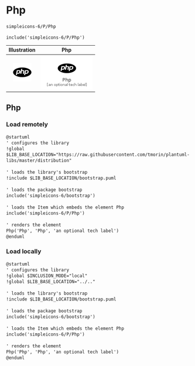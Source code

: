 # Php


```text
simpleicons-6/P/Php
```

```text
include('simpleicons-6/P/Php')
```



| Illustration | Php |
| :---: | :---: |
| ![illustration for Illustration](../../simpleicons-6/P/Php.png) | ![illustration for Php](../../simpleicons-6/P/Php.Local.png) |




## Php

### Load remotely
```plantuml
@startuml
' configures the library
!global $LIB_BASE_LOCATION="https://raw.githubusercontent.com/tmorin/plantuml-libs/master/distribution"

' loads the library's bootstrap
!include $LIB_BASE_LOCATION/bootstrap.puml

' loads the package bootstrap
include('simpleicons-6/bootstrap')

' loads the Item which embeds the element Php
include('simpleicons-6/P/Php')

' renders the element
Php('Php', 'Php', 'an optional tech label')
@enduml
```

### Load locally
```plantuml
@startuml
' configures the library
!global $INCLUSION_MODE="local"
!global $LIB_BASE_LOCATION="../.."

' loads the library's bootstrap
!include $LIB_BASE_LOCATION/bootstrap.puml

' loads the package bootstrap
include('simpleicons-6/bootstrap')

' loads the Item which embeds the element Php
include('simpleicons-6/P/Php')

' renders the element
Php('Php', 'Php', 'an optional tech label')
@enduml
```

